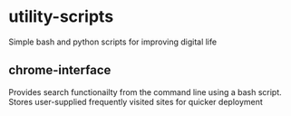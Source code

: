 # utility-scripts
Simple bash and python scripts for improving digital life

## chrome-interface
Provides search functionailty from the command line using a bash script. Stores user-supplied frequently visited sites for quicker deployment
